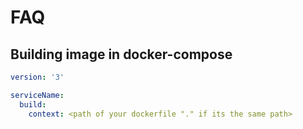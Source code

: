 # FAQ

## Building image in docker-compose

```yaml
version: '3'

serviceName:
  build:
    context: <path of your dockerfile "." if its the same path>
```
